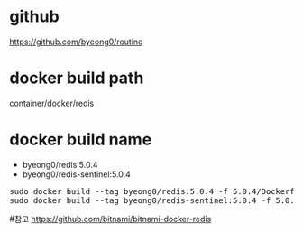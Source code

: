 # github
https://github.com/byeong0/routine

# docker build path
container/docker/redis


# docker build name
- byeong0/redis:5.0.4
- byeong0/redis-sentinel:5.0.4
<pre>
sudo docker build --tag byeong0/redis:5.0.4 -f 5.0.4/Dockerfile .
sudo docker build --tag byeong0/redis-sentinel:5.0.4 -f 5.0.4/sentinel/Dockerfile .
</pre>


#참고
https://github.com/bitnami/bitnami-docker-redis